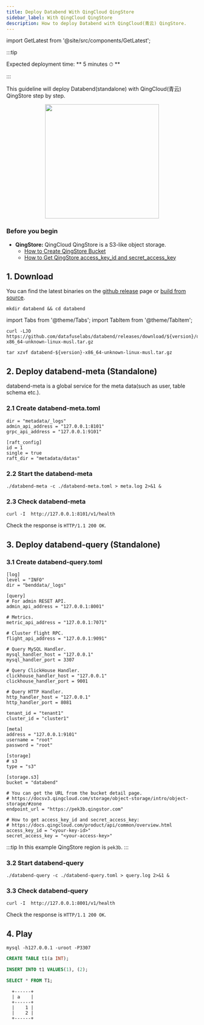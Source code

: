 ```yaml
---
title: Deploy Databend With QingCloud QingStore
sidebar_label: With QingCloud QingStore
description: How to deploy Databend with QingCloud(青云) QingStore.
---
```

import GetLatest from '@site/src/components/GetLatest';

:::tip

Expected deployment time: ** 5 minutes ⏱ **

:::

This guideline will deploy Databend(standalone) with QingCloud(青云) QingStore step by step.

<p align="center">
<img src="https://datafuse-1253727613.cos.ap-hongkong.myqcloud.com/deploy/deploy-qingcloud-standalone.png" width="300"/>
</p>


### Before you begin

* **QingStore:** QingCloud QingStore is a S3-like object storage.
  * [How to Create QingStore Bucket](https://docsv3.qingcloud.com/storage/object-storage/manual/console/bucket_manage/basic_opt/)
  * [How to Get QingStore access_key_id and secret_access_key](https://docs.qingcloud.com/product/api/common/overview.html)

## 1. Download

You can find the latest binaries on the [github release](https://github.com/datafuselabs/databend/releases) page or [build from source](../60-contributing/00-building-from-source.md).

```shell
mkdir databend && cd databend
```
import Tabs from '@theme/Tabs';
import TabItem from '@theme/TabItem';

<Tabs groupId="operating-systems">
<TabItem value="linux" label="Linux">

```shell
curl -LJO https://github.com/datafuselabs/databend/releases/download/${version}/databend-${version}-x86_64-unknown-linux-musl.tar.gz
```

</TabItem>
</Tabs>

<Tabs groupId="operating-systems">
<TabItem value="linux" label="Linux">

```shell
tar xzvf databend-${version}-x86_64-unknown-linux-musl.tar.gz
```

</TabItem>
</Tabs>

## 2. Deploy databend-meta (Standalone)

databend-meta is a global service for the meta data(such as user, table schema etc.).

### 2.1 Create databend-meta.toml

```shell title="databend-meta.toml"
dir = "metadata/_logs"
admin_api_address = "127.0.0.1:8101"
grpc_api_address = "127.0.0.1:9101"

[raft_config]
id = 1
single = true
raft_dir = "metadata/datas"
```

### 2.2 Start the databend-meta

```shell
./databend-meta -c ./databend-meta.toml > meta.log 2>&1 &
```

### 2.3 Check databend-meta

```shell
curl -I  http://127.0.0.1:8101/v1/health
```

Check the response is `HTTP/1.1 200 OK`.


## 3. Deploy databend-query (Standalone)

### 3.1 Create databend-query.toml

```shell title="databend-query.toml"
[log]
level = "INFO"
dir = "benddata/_logs"

[query]
# For admin RESET API.
admin_api_address = "127.0.0.1:8001"

# Metrics.
metric_api_address = "127.0.0.1:7071"

# Cluster flight RPC.
flight_api_address = "127.0.0.1:9091"

# Query MySQL Handler.
mysql_handler_host = "127.0.0.1"
mysql_handler_port = 3307

# Query ClickHouse Handler.
clickhouse_handler_host = "127.0.0.1"
clickhouse_handler_port = 9001

# Query HTTP Handler.
http_handler_host = "127.0.0.1"
http_handler_port = 8081

tenant_id = "tenant1"
cluster_id = "cluster1"

[meta]
address = "127.0.0.1:9101"
username = "root"
password = "root"

[storage]
# s3
type = "s3"

[storage.s3]
bucket = "databend"

# You can get the URL from the bucket detail page.
# https://docsv3.qingcloud.com/storage/object-storage/intro/object-storage/#zone
endpoint_url = "https://pek3b.qingstor.com"

# How to get access_key_id and secret_access_key:
# https://docs.qingcloud.com/product/api/common/overview.html
access_key_id = "<your-key-id>"
secret_access_key = "<your-access-key>"
```

:::tip
In this example QingStore region is `pek3b`.
:::

### 3.2 Start databend-query

```shell
./databend-query -c ./databend-query.toml > query.log 2>&1 &
```

### 3.3 Check databend-query

```shell
curl -I  http://127.0.0.1:8001/v1/health
```

Check the response is `HTTP/1.1 200 OK`.

## 4. Play

```shell
mysql -h127.0.0.1 -uroot -P3307 
```

```sql
CREATE TABLE t1(a INT);
```

```sql
INSERT INTO t1 VALUES(1), (2);
```

```sql
SELECT * FROM T1;
```
```text
  +------+
  | a    |
  +------+
  |    1 |
  |    2 |
  +------+
```

<GetLatest/>